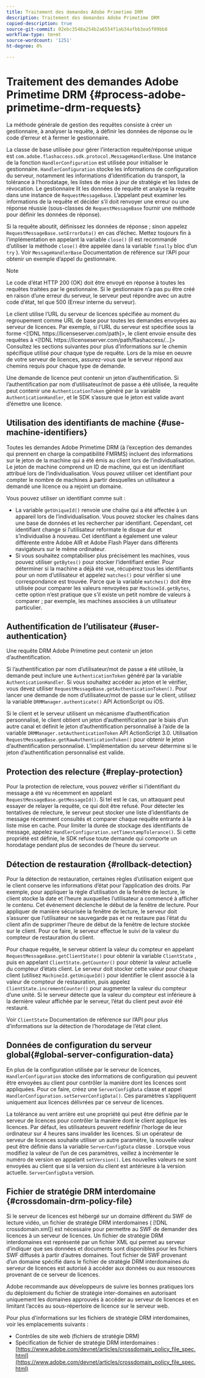 ```yaml
---
title: Traitement des demandes Adobe Primetime DRM
description: Traitement des demandes Adobe Primetime DRM
copied-description: true
source-git-commit: 02ebc3548a254b2a6554f1ab34afbb3ea5f09bb8
workflow-type: tm+mt
source-wordcount: '1251'
ht-degree: 0%

---
```


# Traitement des demandes Adobe Primetime DRM {#process-adobe-primetime-drm-requests}

La méthode générale de gestion des requêtes consiste à créer un gestionnaire, à analyser la requête, à définir les données de réponse ou le code d’erreur et à fermer le gestionnaire.

La classe de base utilisée pour gérer l’interaction requête/réponse unique est `com.adobe.flashaccess.sdk.protocol.MessageHandlerBase`. Une instance de la fonction `HandlerConfiguration` est utilisée pour initialiser le gestionnaire. `HandlerConfiguration` stocke les informations de configuration du serveur, notamment les informations d’identification du transport, la tolérance à l’horodatage, les listes de mise à jour de stratégie et les listes de révocation. Le gestionnaire lit les données de requête et analyse la requête dans une instance de `RequestMessageBase`. L’appelant peut examiner les informations de la requête et décider s’il doit renvoyer une erreur ou une réponse réussie (sous-classes de `RequestMessageBase` fournir une méthode pour définir les données de réponse).

Si la requête aboutit, définissez les données de réponse ; sinon appelez `RequestMessageBase.setErrorData()` en cas d’échec. Mettez toujours fin à l’implémentation en appelant la variable `close()` (il est recommandé d’utiliser la méthode `close()` être appelée dans la variable `finally` bloc d’un `try` ). Voir `MessageHandlerBase` Documentation de référence sur l’API pour obtenir un exemple d’appel du gestionnaire.

>[!NOTE]
>
>Le code d’état HTTP 200 (OK) doit être envoyé en réponse à toutes les requêtes traitées par le gestionnaire. Si le gestionnaire n’a pas pu être créé en raison d’une erreur du serveur, le serveur peut répondre avec un autre code d’état, tel que 500 (Erreur interne du serveur).

Le client utilise l’URL du serveur de licences spécifiée au moment du regroupement comme URL de base pour toutes les demandes envoyées au serveur de licences. Par exemple, si l’URL du serveur est spécifiée sous la forme &lt;[!DNL ht<span></span>tps://licenseserver.com/path]>, le client envoie ensuite des requêtes à &lt;[!DNL ht<span></span>tps://licenseserver.com/path/flashaccess/...]> Consultez les sections suivantes pour plus d’informations sur le chemin spécifique utilisé pour chaque type de requête. Lors de la mise en oeuvre de votre serveur de licences, assurez-vous que le serveur répond aux chemins requis pour chaque type de demande.

Une demande de licence peut contenir un jeton d’authentification. Si l’authentification par nom d’utilisateur/mot de passe a été utilisée, la requête peut contenir une `AuthenticationToken` généré par la variable `AuthenticationHandler`, et le SDK s’assure que le jeton est valide avant d’émettre une licence.

## Utilisation des identifiants de machine {#use-machine-identifiers}

Toutes les demandes Adobe Primetime DRM (à l’exception des demandes qui prennent en charge la compatibilité FMRMS) incluent des informations sur le jeton de la machine qui a été émis au client lors de l’individualisation. Le jeton de machine comprend un ID de machine, qui est un identifiant attribué lors de l’individualisation. Vous pouvez utiliser cet identifiant pour compter le nombre de machines à partir desquelles un utilisateur a demandé une licence ou a rejoint un domaine.

Vous pouvez utiliser un identifiant comme suit :

* La variable `getUniqueId()` renvoie une chaîne qui a été affectée à un appareil lors de l’individualisation. Vous pouvez stocker les chaînes dans une base de données et les rechercher par identifiant. Cependant, cet identifiant change si l’utilisateur reformate le disque dur et s’individualise à nouveau. Cet identifiant a également une valeur différente entre Adobe AIR et Adobe Flash Player dans différents navigateurs sur le même ordinateur.
* Si vous souhaitez comptabiliser plus précisément les machines, vous pouvez utiliser `getBytes()` pour stocker l’identifiant entier. Pour déterminer si la machine a déjà été vue, récupérez tous les identifiants pour un nom d’utilisateur et appelez `matches()` pour vérifier si une correspondance est trouvée. Parce que la variable `matches()` doit être utilisée pour comparer les valeurs renvoyées par `MachineId.getBytes`, cette option n’est pratique que s’il existe un petit nombre de valeurs à comparer ; par exemple, les machines associées à un utilisateur particulier.

## Authentification de l’utilisateur {#user-authentication}

Une requête DRM Adobe Primetime peut contenir un jeton d’authentification.

Si l’authentification par nom d’utilisateur/mot de passe a été utilisée, la demande peut inclure une `AuthenticationToken` généré par la variable `AuthenticationHandler`. Si vous souhaitez accéder au jeton et le vérifier, vous devez utiliser `RequestMessageBase.getAuthenticationToken()`. Pour lancer une demande de nom d’utilisateur/mot de passe sur le client, utilisez la variable `DRMManager.authenticate()` API ActionScript ou iOS.

Si le client et le serveur utilisent un mécanisme d’authentification personnalisé, le client obtient un jeton d’authentification par le biais d’un autre canal et définit le jeton d’authentification personnalisé à l’aide de la variable `DRMManager.setAuthenticationToken` API ActionScript 3.0. Utilisation `RequestMessageBase.getRawAuthenticationToken()` pour obtenir le jeton d’authentification personnalisé. L’implémentation du serveur détermine si le jeton d’authentification personnalisé est valide.

## Protection des relecture {#replay-protection}

Pour la protection de relecture, vous pouvez vérifier si l’identifiant du message a été vu récemment en appelant `RequestMessageBase.getMessageId()`. Si tel est le cas, un attaquant peut essayer de relayer la requête, ce qui doit être refusé. Pour détecter les tentatives de relecture, le serveur peut stocker une liste d’identifiants de message récemment consultés et comparer chaque requête entrante à la liste mise en cache. Pour limiter la durée de stockage des identifiants de message, appelez `HandlerConfiguration.setTimestampTolerance()`. Si cette propriété est définie, le SDK refuse toute demande qui comporte un horodatage pendant plus de secondes de l’heure du serveur.

## Détection de restauration {#rollback-detection}

Pour la détection de restauration, certaines règles d’utilisation exigent que le client conserve les informations d’état pour l’application des droits. Par exemple, pour appliquer la règle d’utilisation de la fenêtre de lecture, le client stocke la date et l’heure auxquelles l’utilisateur a commencé à afficher le contenu. Cet événement déclenche le début de la fenêtre de lecture. Pour appliquer de manière sécurisée la fenêtre de lecture, le serveur doit s’assurer que l’utilisateur ne sauvegarde pas et ne restaure pas l’état du client afin de supprimer l’heure de début de la fenêtre de lecture stockée sur le client. Pour ce faire, le serveur effectue le suivi de la valeur du compteur de restauration du client.

Pour chaque requête, le serveur obtient la valeur du compteur en appelant `RequestMessageBase.getClientState()` pour obtenir la variable `ClientState` , puis en appelant `ClientState.getCounter()` pour obtenir la valeur actuelle du compteur d’états client. Le serveur doit stocker cette valeur pour chaque client (utilisez `MachineId.getUniqueId()` pour identifier le client associé à la valeur de compteur de restauration, puis appelez `ClientState.incrementCounter()` pour augmenter la valeur du compteur d’une unité. Si le serveur détecte que la valeur du compteur est inférieure à la dernière valeur affichée par le serveur, l’état du client peut avoir été restauré.

Voir `ClientState` Documentation de référence sur l’API pour plus d’informations sur la détection de l’horodatage de l’état client.

## Données de configuration du serveur global{#global-server-configuration-data}

En plus de la configuration utilisée par le serveur de licences, `HandlerConfiguration` stocke des informations de configuration qui peuvent être envoyées au client pour contrôler la manière dont les licences sont appliquées. Pour ce faire, créez une `ServerConfigData` classe et appel `HandlerConfiguration.setServerConfigData()`. Ces paramètres s’appliquent uniquement aux licences délivrées par ce serveur de licences.

La tolérance au vent arrière est une propriété qui peut être définie par le serveur de licences pour contrôler la manière dont le client applique les licences. Par défaut, les utilisateurs peuvent redéfinir l’horloge de leur ordinateur sur 4 heures sans invalider les licences. Si un opérateur de serveur de licences souhaite utiliser un autre paramètre, la nouvelle valeur peut être définie dans la variable `ServerConfigData` classe . Lorsque vous modifiez la valeur de l’un de ces paramètres, veillez à incrémenter le numéro de version en appelant `setVersion()`. Les nouvelles valeurs ne sont envoyées au client que si la version du client est antérieure à la version actuelle. `ServerConfigData` version.

## Fichier de stratégie DRM interdomaine {#crossdomain-drm-policy-file}

Si le serveur de licences est hébergé sur un domaine différent du SWF de lecture vidéo, un fichier de stratégie DRM interdomaines ( [!DNL crossdomain.xml]) est nécessaire pour permettre au SWF de demander des licences à un serveur de licences. Un fichier de stratégie DRM interdomaines est représenté par un fichier XML qui permet au serveur d’indiquer que ses données et documents sont disponibles pour les fichiers SWF diffusés à partir d’autres domaines. Tout fichier de SWF provenant d’un domaine spécifié dans le fichier de stratégie DRM interdomaines du serveur de licences est autorisé à accéder aux données ou aux ressources provenant de ce serveur de licences.

Adobe recommande aux développeurs de suivre les bonnes pratiques lors du déploiement du fichier de stratégie inter-domaines en autorisant uniquement les domaines approuvés à accéder au serveur de licences et en limitant l’accès au sous-répertoire de licence sur le serveur web.

Pour plus d’informations sur les fichiers de stratégie DRM interdomaines, voir les emplacements suivants :

* Contrôles de site web (fichiers de stratégie DRM)
* Spécification de fichier de stratégie DRM interdomaines : [https://www.adobe.com/devnet/articles/crossdomain_policy_file_spec.html](https://www.adobe.com/devnet/articles/crossdomain_policy_file_spec.html)
